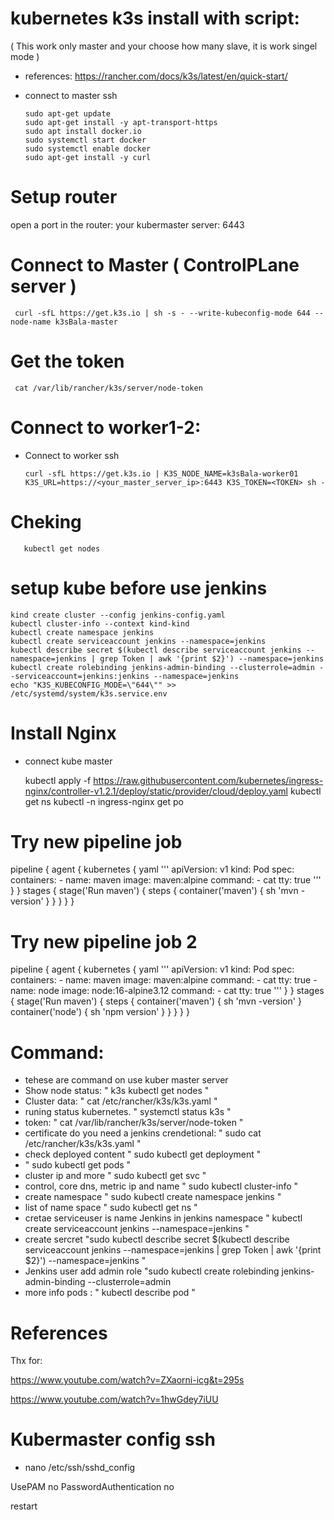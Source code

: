 # kubernetes k3s install with script:
( This work only master and your choose how many slave, it is work singel mode )

- references: https://rancher.com/docs/k3s/latest/en/quick-start/

- connect to master ssh

      sudo apt-get update 
      sudo apt-get install -y apt-transport-https
      sudo apt install docker.io
      sudo systemctl start docker
      sudo systemctl enable docker
      sudo apt-get install -y curl
  
# Setup router

open a port in the router: your kubermaster server: 6443

# Connect to Master ( ControlPLane server )

     curl -sfL https://get.k3s.io | sh -s - --write-kubeconfig-mode 644 --node-name k3sBala-master
      
# Get the token

     cat /var/lib/rancher/k3s/server/node-token
     
# Connect to worker1-2:

- Connect to worker ssh

      curl -sfL https://get.k3s.io | K3S_NODE_NAME=k3sBala-worker01 K3S_URL=https://<your_master_server_ip>:6443 K3S_TOKEN=<TOKEN> sh - 
             

# Cheking

       kubectl get nodes
       
       
# setup kube before use jenkins


    kind create cluster --config jenkins-config.yaml
    kubectl cluster-info --context kind-kind
    kubectl create namespace jenkins
    kubectl create serviceaccount jenkins --namespace=jenkins
    kubectl describe secret $(kubectl describe serviceaccount jenkins --namespace=jenkins | grep Token | awk '{print $2}') --namespace=jenkins
    kubectl create rolebinding jenkins-admin-binding --clusterrole=admin --serviceaccount=jenkins:jenkins --namespace=jenkins
    echo "K3S_KUBECONFIG_MODE=\"644\"" >> /etc/systemd/system/k3s.service.env

#  Install Nginx

- connect kube master

    kubectl apply -f https://raw.githubusercontent.com/kubernetes/ingress-nginx/controller-v1.2.1/deploy/static/provider/cloud/deploy.yaml
    kubectl get ns
    kubectl -n ingress-nginx get po

# Try new pipeline job

pipeline {
  agent {
    kubernetes {
      yaml '''
        apiVersion: v1
        kind: Pod
        spec:
          containers:
          - name: maven
            image: maven:alpine
            command:
            - cat
            tty: true
        '''
    }
  }
  stages {
    stage('Run maven') {
      steps {
        container('maven') {
          sh 'mvn -version'
        }
      }
    }
  }
}

# Try new pipeline job 2

pipeline {
  agent {
    kubernetes {
      yaml '''
        apiVersion: v1
        kind: Pod
        spec:
          containers:
          - name: maven
            image: maven:alpine
            command:
            - cat
            tty: true
          - name: node
            image: node:16-alpine3.12
            command:
            - cat
            tty: true
        '''
    }
  }
  stages {
    stage('Run maven') {
      steps {
        container('maven') {
          sh 'mvn -version'
        }
        container('node') {
          sh 'npm version'
        }
      }
    }
  }
}

# Command:

- tehese are command on use kuber master server
- Show node status: " k3s kubectl get nodes "
- Cluster data: " cat /etc/rancher/k3s/k3s.yaml "
- runing status kubernetes. " systemctl status k3s "
- token: " cat /var/lib/rancher/k3s/server/node-token "
- certificate do you need a jenkins crendetional: " sudo cat /etc/rancher/k3s/k3s.yaml "
- check deployed content " sudo kubectl get deployment "
- " sudo kubectl get pods "
- cluster ip and more " sudo kubectl get svc  "
- control, core dns, metric ip and name " sudo kubectl cluster-info "
- create namespace " sudo kubectl create namespace jenkins "
- list of name space " sudo kubectl get ns "
- cretae serviceuser is name Jenkins in jenkins namespace " kubectl create serviceaccount jenkins --namespace=jenkins "
- create sercret "sudo kubectl describe secret $(kubectl describe serviceaccount jenkins --namespace=jenkins | grep Token | awk '{print $2}') --namespace=jenkins "
- Jenkins user add admin role "sudo kubectl create rolebinding jenkins-admin-binding --clusterrole=admin 
- more info pods : " kubectl describe pod "

# References

Thx for: 

https://www.youtube.com/watch?v=ZXaorni-icg&t=295s

https://www.youtube.com/watch?v=1hwGdey7iUU

# Kubermaster config ssh

  - nano /etc/ssh/sshd_config

  UsePAM no
  PasswordAuthentication no

  restart
